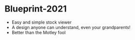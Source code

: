 # Blueprint-2021

- Easy and simple stock viewer
- A design anyone can understand, even your grandparents!
- Better than the Motley fool
